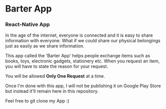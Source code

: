 # Barter App
### React-Native App
In the age of the internet, everyone is connected and it is easy to share information
with everyone. What if we could share our physical belongings just as easily as we
share information.

This app called the 'Barter App' helps people exchange items such as books, toys, electronic gadgets, stationery etc.
When you request an item, you will have to state the reason for your request.

You will be allowed **Only One Request** at a time.  

Once I'm done with this app, I will not be publishing it on Google Play Store but instead it'll remain here in this repository.

Feel free to git clone my App :)
